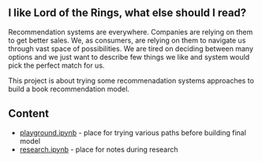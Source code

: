 ## I like Lord of the Rings, what else should I read?

Recommendation systems are everywhere. Companies are relying on them to get better sales. We, as consumers, are relying on them to navigate us through vast space of possibilities. We are tired on deciding between many options and we just want to describe few things we like and system would pick the perfect match for us.

This project is about trying some recommenadation systems approaches to build a book recommendation model.

## Content

- [playground.ipynb](https://github.com/katarinagresova/MLprojects/blob/main/BookRecommendations/playground.ipynb) - place for trying various paths before building final model
- [research.ipynb](https://github.com/katarinagresova/MLprojects/blob/main/BookRecommendations/research.ipynb) - place for notes during research
